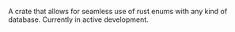 A crate that allows for seamless use of rust enums with any kind of database. Currently in active development.
